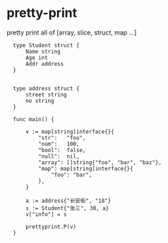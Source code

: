 # pretty-print
pretty print all of [array, slice, struct, map ...]


      type Student struct {
          Name string
          Age int
          Addr address
      }


      type address struct {
          street string
          no string
      }

      func main() {

          v := map[string]interface{}{
              "str":   "foo",
              "num":   100,
              "bool":  false,
              "null":  nil,
              "array": []string{"foo", "bar", "baz"},
              "map": map[string]interface{}{
                  "foo": "bar",
              },
          }

          a := address{"长安街", "18"}
          s := Student{"张三", 30, a}
          v["info"] = s

          prettyprint.P(v)
      }
